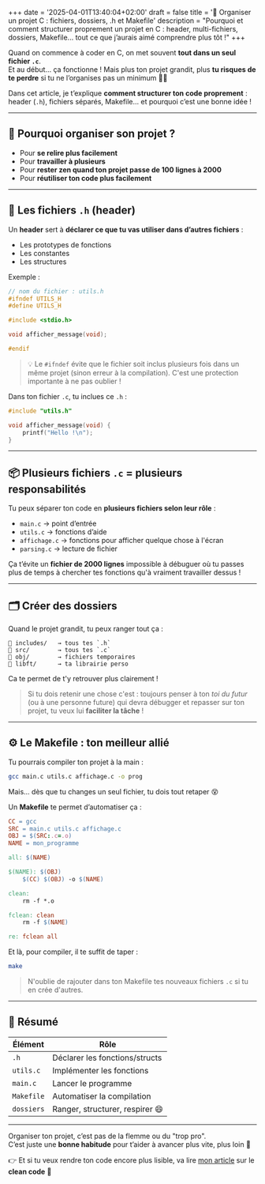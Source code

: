 +++
date = '2025-04-01T13:40:04+02:00'
draft = false
title = '📁 Organiser un projet C : fichiers, dossiers, .h et Makefile'
description = "Pourquoi et comment structurer proprement un projet en C : header, multi-fichiers, dossiers, Makefile... tout ce que j’aurais aimé comprendre plus tôt !"
+++

Quand on commence à coder en C, on met souvent **tout dans un seul fichier `.c`**.  
Et au début… ça fonctionne ! Mais plus ton projet grandit, plus **tu risques de te perdre** si tu ne l’organises pas un minimum 😵‍💫

Dans cet article, je t’explique **comment structurer ton code proprement** : header (`.h`), fichiers séparés, Makefile… et pourquoi c’est une bonne idée !

---

## 🧠 Pourquoi organiser son projet ?

- Pour **se relire plus facilement**
- Pour **travailler à plusieurs**
- Pour **rester zen quand ton projet passe de 100 lignes à 2000**
- Pour **réutiliser ton code plus facilement**

---

## 🔖 Les fichiers `.h` (header)

Un **header** sert à **déclarer ce que tu vas utiliser dans d’autres fichiers** :
- Les prototypes de fonctions
- Les constantes
- Les structures

Exemple :
```c
// nom du fichier : utils.h
#ifndef UTILS_H
#define UTILS_H

#include <stdio.h>

void afficher_message(void);

#endif
```

> 💡 Le `#ifndef` évite que le fichier soit inclus plusieurs fois dans un même projet (sinon erreur à la compilation). C'est une protection importante à ne pas oublier !

Dans ton fichier `.c`, tu inclues ce `.h` :
```c
#include "utils.h"

void afficher_message(void) {
    printf("Hello !\n");
}
```

---

## 📦 Plusieurs fichiers `.c` = plusieurs responsabilités

Tu peux séparer ton code en **plusieurs fichiers selon leur rôle** :
- `main.c` → point d’entrée
- `utils.c` → fonctions d’aide
- `affichage.c` → fonctions pour afficher quelque chose à l'écran
- `parsing.c` → lecture de fichier

Ça t’évite un **fichier de 2000 lignes** impossible à débuguer où tu passes plus de temps à chercher tes fonctions qu'à vraiment travailler dessus !

---

## 🗂️ Créer des dossiers

Quand le projet grandit, tu peux ranger tout ça :
```
📁 includes/   → tous tes `.h`
📁 src/        → tous tes `.c`
📁 obj/        → fichiers temporaires
📁 libft/      → ta librairie perso
```

Ca te permet de t'y retrouver plus clairement !  

> Si tu dois retenir une chose c'est : toujours penser à ton *toi du futur* (ou à une personne future) qui devra débugger et repasser sur ton projet, tu veux lui **faciliter la tâche** !

---

## ⚙️ Le Makefile : ton meilleur allié

Tu pourrais compiler ton projet à la main :
```bash
gcc main.c utils.c affichage.c -o prog
```

Mais… dès que tu changes un seul fichier, tu dois tout retaper 😵

Un **Makefile** te permet d’automatiser ça :
```Makefile
CC = gcc
SRC = main.c utils.c affichage.c
OBJ = $(SRC:.c=.o)
NAME = mon_programme

all: $(NAME)

$(NAME): $(OBJ)
	$(CC) $(OBJ) -o $(NAME)

clean:
	rm -f *.o

fclean: clean
	rm -f $(NAME)

re: fclean all
```

Et là, pour compiler, il te suffit de taper :
```bash
make
```

> N'oublie de rajouter dans ton Makefile tes nouveaux fichiers `.c` si tu en crée d'autres.

---

## 🧠 Résumé

| Élément    | Rôle |
|------------|------|
| `.h`       | Déclarer les fonctions/structs |
| `utils.c`  | Implémenter les fonctions |
| `main.c`   | Lancer le programme |
| `Makefile` | Automatiser la compilation |
| `dossiers` | Ranger, structurer, respirer 😄 |

---

Organiser ton projet, c’est pas de la flemme ou du "trop pro".  
C’est juste une **bonne habitude** pour t’aider à avancer plus vite, plus loin 🚀

👉 Et si tu veux rendre ton code encore plus lisible, va lire [mon article](./clean-code.md) sur le **clean code** 🧹
